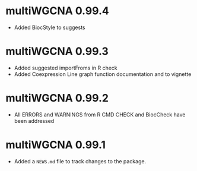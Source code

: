 # multiWGCNA 0.99.4

* Added BiocStyle to suggests

# multiWGCNA 0.99.3

* Added suggested importFroms in R check 
* Added Coexpression Line graph function documentation and to vignette

# multiWGCNA 0.99.2

* All ERRORS and WARNINGS from R CMD CHECK and BiocCheck have been addressed

# multiWGCNA 0.99.1

* Added a `NEWS.md` file to track changes to the package.